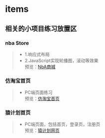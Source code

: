 # items

## 相关的小项目练习放置区
### nba Store  
> * 1.响应式布局  
> * 2.JavaScript实现轮播图，滚动等效果  
预览：[NbA商城](https://spock504.github.io/Item/NBA%E5%95%86%E5%9F%8E/index.html)
### 仿淘宝首页  
> * PC端页面练习  
预览：[仿淘宝首页](http://spock504.com/Item/仿淘宝首页/index.html)
### 猿计划首页
> * PC端页面，包括首页，登录页，注册页  
预览：[猿计划网页](http://spock504.com/Item/猿计划网页/index.html)
